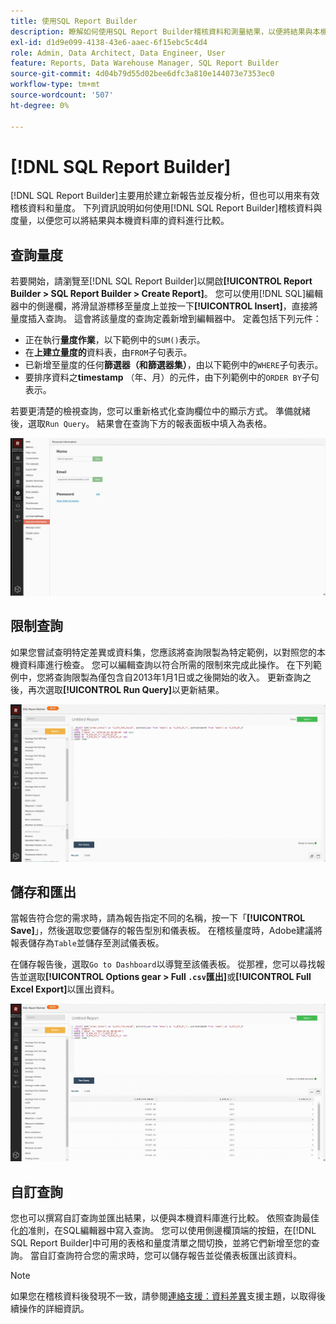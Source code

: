 ```yaml
---
title: 使用SQL Report Builder
description: 瞭解如何使用SQL Report Builder稽核資料和測量結果，以便將結果與本機資料庫的資料進行比較。
exl-id: d1d9e099-4138-43e6-aaec-6f15ebc5c4d4
role: Admin, Data Architect, Data Engineer, User
feature: Reports, Data Warehouse Manager, SQL Report Builder
source-git-commit: 4d04b79d55d02bee6dfc3a810e144073e7353ec0
workflow-type: tm+mt
source-wordcount: '507'
ht-degree: 0%

---
```


# [!DNL SQL Report Builder]

[!DNL SQL Report Builder]主要用於建立新報告並反複分析，但也可以用來有效稽核資料和量度。 下列資訊說明如何使用[!DNL SQL Report Builder]稽核資料與度量，以便您可以將結果與本機資料庫的資料進行比較。

## 查詢量度

若要開始，請瀏覽至[!DNL SQL Report Builder]以開啟&#x200B;**[!UICONTROL Report Builder > SQL Report Builder > Create Report]**。 您可以使用[!DNL SQL]編輯器中的側邊欄，將滑鼠游標移至量度上並按一下&#x200B;**[!UICONTROL Insert]**，直接將量度插入查詢。 這會將該量度的查詢定義新增到編輯器中。 定義包括下列元件：

- 正在執行&#x200B;**量度作業**，以下範例中的`SUM()`表示。
- 在&#x200B;**上建立量度的**&#x200B;資料表，由`FROM`子句表示。
- 已新增至量度的任何&#x200B;**篩選器（和篩選器集）**，由以下範例中的`WHERE`子句表示。
- 要排序資料之&#x200B;**timestamp** （年、月）的元件，由下列範例中的`ORDER BY`子句表示。

若要更清楚的檢視查詢，您可以重新格式化查詢欄位中的顯示方式。 準備就緒後，選取`Run Query`。 結果會在查詢下方的報表面板中填入為表格。

![執行SQL查詢和檢視結果的動畫示範](../../assets/run-query-results.gif)

## 限制查詢

如果您嘗試查明特定差異或資料集，您應該將查詢限製為特定範例，以對照您的本機資料庫進行檢查。 您可以編輯查詢以符合所需的限制來完成此操作。 在下列範例中，您將查詢限製為僅包含自2013年1月1日或之後開始的收入。 更新查詢之後，再次選取&#x200B;**[!UICONTROL Run Query]**&#x200B;以更新結果。

![使用篩選器限制查詢的動畫示範](../../assets/restricting-query.gif)

## 儲存和匯出

當報告符合您的需求時，請為報告指定不同的名稱，按一下「**[!UICONTROL Save]**」，然後選取您要儲存的報告型別和儀表板。 在稽核量度時，Adobe建議將報表儲存為`Table`並儲存至測試儀表板。

在儲存報告後，選取`Go to Dashboard`以導覽至該儀表板。 從那裡，您可以尋找報告並選取&#x200B;**[!UICONTROL Options gear > Full `.csv`匯出]**&#x200B;或&#x200B;**[!UICONTROL Full Excel Export]**&#x200B;以匯出資料。

![匯出儀表板資料的動畫示範](../../assets/export-dboard-data.gif)

## 自訂查詢

您也可以撰寫自訂查詢並匯出結果，以便與本機資料庫進行比較。 依照查詢最佳化[的](../../best-practices/optimizing-your-sql-queries.md)准則，在SQL編輯器中寫入查詢。 您可以使用側邊欄頂端的按鈕，在[!DNL SQL Report Builder]中可用的表格和量度清單之間切換，並將它們新增至您的查詢。 當自訂查詢符合您的需求時，您可以儲存報告並從儀表板匯出該資料。

>[!NOTE]
>
>如果您在稽核資料後發現不一致，請參閱[連絡支援：資料差異](https://experienceleague.adobe.com/docs/commerce-knowledge-base/kb/troubleshooting/miscellaneous/mbi-data-discrepancies.html)支援主題，以取得後續操作的詳細資訊。

